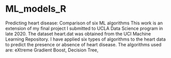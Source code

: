 # ML_models_R
 Predicting heart disease: Comparison of six ML algorithms
This work is an extension of my final project I submitted to UCLA Data Science program in late 2020. The dataset heart.dat was obtained from the UCI Machine Learning Repository. I have applied six types of algorithms to the heart data to predict the presence or absence of heart disease. The algorithms used are: eXtreme Gradient Boost, Decision Tree, 

